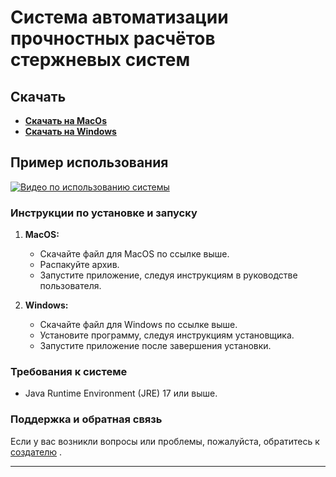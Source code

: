 # Система автоматизации прочностных расчётов стержневых систем

## Скачать

- [**Скачать на MacOs**](https://disk.yandex.ru/d/L9hpDa7NucYt6w) 
- [**Скачать на Windows**](https://disk.yandex.ru/d/qDGdm20x8VbEJQ) 

## Пример использования

[![Видео по использованию системы](https://img.youtube.com/vi/-aVpPhmzHdE/maxresdefault.jpg)](https://www.youtube.com/watch?v=-aVpPhmzHdE)


### Инструкции по установке и запуску

1. **MacOS:**
    - Скачайте файл для MacOS по ссылке выше.
    - Распакуйте архив.
    - Запустите приложение, следуя инструкциям в руководстве пользователя.

2. **Windows:**
    - Скачайте файл для Windows по ссылке выше.
    - Установите программу, следуя инструкциям установщика.
    - Запустите приложение после завершения установки.

### Требования к системе

- Java Runtime Environment (JRE) 17 или выше.

### Поддержка и обратная связь

Если у вас возникли вопросы или проблемы, пожалуйста, обратитесь
к [создателю](https://t.me/kkrasilnikovv) <!-- Замените # на фактическую ссылку на центр поддержки -->.

---
